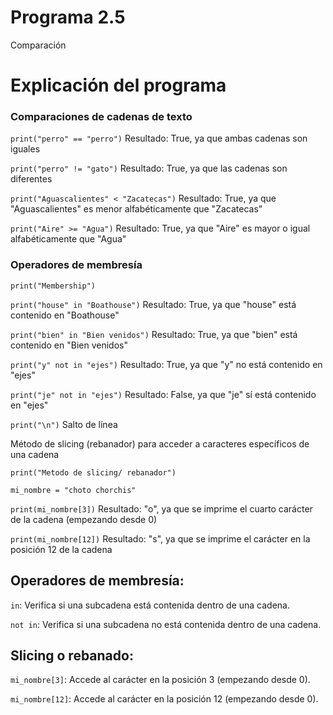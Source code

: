 # Programa 2.5
Comparación 
# Explicación del programa

### Comparaciones de cadenas de texto

``print("perro" == "perro")``  Resultado: True, ya que ambas cadenas son iguales

``print("perro" != "gato")``   Resultado: True, ya que las cadenas son diferentes

``print("Aguascalientes" < "Zacatecas")``   Resultado: True, ya que "Aguascalientes" es menor alfabéticamente que "Zacatecas"

``print("Aire" >= "Agua")``     Resultado: True, ya que "Aire" es mayor o igual alfabéticamente que "Agua"

### Operadores de membresía

``print("Membership")``

``print("house" in "Boathouse")``   Resultado: True, ya que "house" está contenido en "Boathouse"

``print("bien" in "Bien venidos")``   Resultado: True, ya que "bien" está contenido en "Bien venidos"

``print("y" not in "ejes")``     Resultado: True, ya que "y" no está contenido en "ejes"

``print("je" not in "ejes")``    Resultado: False, ya que "je" sí está contenido en "ejes"

``print("\n")``   Salto de línea

 Método de slicing (rebanador) para acceder a caracteres específicos de una cadena

``print("Metodo de slicing/ rebanador")``

``mi_nombre = "choto chorchis"``

``print(mi_nombre[3])``   Resultado: "o", ya que se imprime el cuarto carácter de la cadena (empezando desde 0)

``print(mi_nombre[12])``   Resultado: "s", ya que se imprime el carácter en la posición 12 de la cadena

## Operadores de membresía:

``in``: Verifica si una subcadena está contenida dentro de una cadena.

``not in``: Verifica si una subcadena no está contenida dentro de una cadena.

## Slicing o rebanado:

``mi_nombre[3]``: Accede al carácter en la posición 3 (empezando desde 0).

``mi_nombre[12]``: Accede al carácter en la posición 12 (empezando desde 0).
